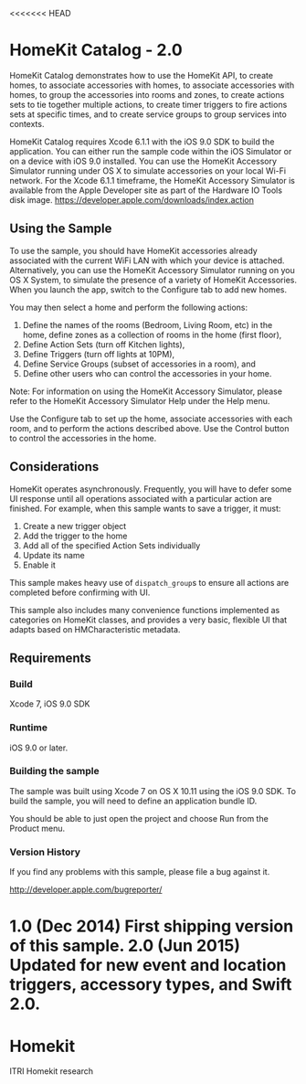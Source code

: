 <<<<<<< HEAD
# HomeKit Catalog - 2.0

HomeKit Catalog demonstrates how to use the HomeKit API, to create homes, to associate accessories with homes, to associate accessories with homes, to group the accessories into rooms and zones, to create actions sets to tie together multiple actions, to create timer triggers to fire actions sets at specific times, and to create service groups to group services into contexts.

HomeKit Catalog requires Xcode 6.1.1 with the iOS 9.0 SDK to build the application. You can either run the sample code within the iOS Simulator or on a device with iOS 9.0 installed. You can use the HomeKit Accessory Simulator running under OS X to simulate accessories on your local Wi-Fi network. For the Xcode 6.1.1 timeframe, the HomeKit Accessory Simulator is available from the Apple Developer site as part of the Hardware IO Tools disk image.
<https://developer.apple.com/downloads/index.action>

## Using the Sample

To use the sample, you should have HomeKit accessories already associated with the current WiFi LAN with which your device is attached. Alternatively, you can use the HomeKit Accessory Simulator running on you OS X System, to simulate the presence of a variety of HomeKit Accessories. When you launch the app, switch to the Configure tab to add new homes.

You may then select a home and perform the following actions:

1. Define the names of the rooms (Bedroom, Living Room, etc) in the home, define zones as a collection of rooms in the home (first floor),
2. Define Action Sets (turn off Kitchen lights),
3. Define Triggers (turn off lights at 10PM),
4. Define Service Groups (subset of accessories in a room), and
5. Define other users who can control the accessories in your home.

Note: For information on using the HomeKit Accessory Simulator, please refer to the HomeKit Accessory Simulator Help under the Help menu.

Use the Configure tab to set up the home, associate accessories with each room, and to perform the actions described above. Use the Control button to control the accessories in the home.

## Considerations

HomeKit operates asynchronously. Frequently, you will have to defer some UI response until all operations associated with a particular action are
finished. For example, when this sample wants to save a trigger, it must:

1. Create a new trigger object
2. Add the trigger to the home
3. Add all of the specified Action Sets individually
4. Update its name
5. Enable it

This sample makes heavy use of `dispatch_group`s to ensure all actions are completed before confirming with UI.

This sample also includes many convenience functions implemented as categories on HomeKit classes, and provides a very basic, flexible UI that adapts based
on HMCharacteristic metadata.

## Requirements

### Build

Xcode 7, iOS 9.0 SDK

### Runtime

iOS 9.0 or later.

### Building the sample

The sample was built using Xcode 7 on OS X 10.11 using the iOS 9.0 SDK. To build the sample, you will need to define an application bundle ID.

You should be able to just open the project and choose Run from the Product menu.

### Version History
If you find any problems with this sample, please file a bug against it.

<http://developer.apple.com/bugreporter/>

1.0 (Dec 2014) First shipping version of this sample.
2.0 (Jun 2015) Updated for new event and location triggers, accessory types, and Swift 2.0.
=======
# Homekit
ITRI Homekit research
